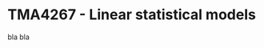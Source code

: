 
<!-- To preview markdown, press cmd + shift + V -->

# TMA4267 - Linear statistical models

bla bla
